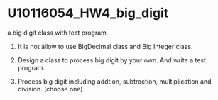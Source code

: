 # U10116054_HW4_big_digit
a big digit class with test program

1. It is not allow to use BigDecimal class and Big Integer class.

2. Design a class to process big digit by your own. And write a test program.

3. Process big digit including addtion, subtraction, multiplication and division. (choose one)
